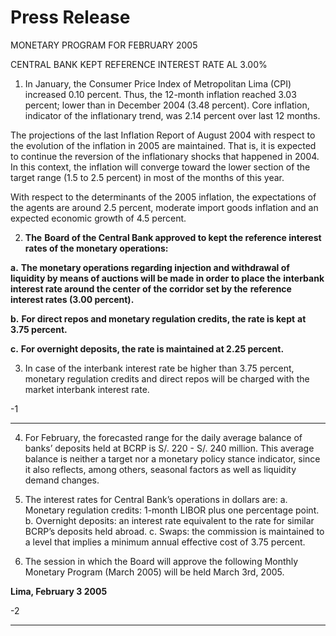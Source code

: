 # Press Release  

 MONETARY PROGRAM FOR FEBRUARY 2005

 CENTRAL BANK KEPT REFERENCE INTEREST RATE AL 3.00%

1. In January, the Consumer Price Index of Metropolitan Lima (CPI) increased
0.10 percent. Thus, the 12-month inflation reached 3.03 percent; lower than in
December 2004 (3.48 percent). Core inflation, indicator of the inflationary
trend, was 2.14 percent over last 12 months.

The projections of the last Inflation Report of August 2004 with respect to the
evolution of the inflation in 2005 are maintained. That is, it is expected to
continue the reversion of the inflationary shocks that happened in 2004. In this
context, the inflation will converge toward the lower section of the target range
(1.5 to 2.5 percent) in most of the months of this year.

With respect to the determinants of the 2005 inflation, the expectations of the
agents are around 2.5 percent, moderate import goods inflation and an
expected economic growth of 4.5 percent.

2. **The** **Board of the Central Bank approved to kept the reference interest**
**rates of the monetary operations:**

**a.** **The monetary operations regarding injection and withdrawal of**
**liquidity by means of auctions will be made in order to place the**
**interbank interest rate around the center of the corridor set by the**
**reference interest rates (3.00 percent).**

**b.** **For direct repos and monetary regulation credits, the rate is kept**
**at 3.75 percent.**

**c.** **For overnight deposits, the rate is maintained at 2.25 percent.**

3. In case of the interbank interest rate be higher than 3.75 percent, monetary
regulation credits and direct repos will be charged with the market interbank
interest rate.

-1

-----

4. For February, the forecasted range for the daily average balance of banks’
deposits held at BCRP is S/. 220 - S/. 240 million. This average balance is
neither a target nor a monetary policy stance indicator, since it also reflects,
among others, seasonal factors as well as liquidity demand changes.

5. The interest rates for Central Bank’s operations in dollars are:
a. Monetary regulation credits: 1-month LIBOR plus one percentage point.
b. Overnight deposits: an interest rate equivalent to the rate for similar BCRP’s
deposits held abroad.
c. Swaps: the commission is maintained to a level that implies a minimum
annual effective cost of 3.75 percent.

6. The session in which the Board will approve the following Monthly Monetary
Program (March 2005) will be held March 3rd, 2005.

**Lima, February 3 2005**

-2

-----


